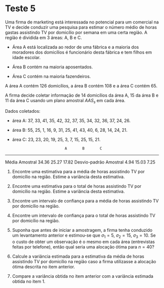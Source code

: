 # Teste 5



Uma firma de marketing está interessada no potencial para um comercial na TV e decide conduzir uma pesquisa para estimar o número médio de horas gastas assistindo TV por domicílio por semana em uma certa região. A região é dividida em 3 áreas: A, B e C. 

* Área A está localizada ao redor de uma fábrica e a maioria dos moradores dos domicílios é funcionário desta fábrica e tem filhos em idade escolar.

* Área B contém na maioria aposentados.

* Área C contém na maioria fazendeiros.

A área A contém 126 domicílios, a área B contém 108 e a área C contém 65.

A firma decide coletar informação de 14 domicílios da área A, 15 da área B e 11 da área C usando um plano amostral $AAS_s$ em cada área.

Dados coletados:

* área A: 37, 33, 41, 35, 42, 32, 37, 35, 34, 32, 36, 37, 24, 26.

* área B: 55, 25, 1, 16, 9, 31, 25, 41, 43, 40, 6, 28, 14, 24, 21.

* área C: 23, 23, 20, 19, 25, 3, 7, 15, 25, 15, 21.


                              A       B       C
-----------------------  ------  ------  ------
Média Amostral            34.36   25.27   17.82
Desvio-padrão Amostral     4.94   15.03    7.25

1. Encontre uma estimativa para a média de horas assistindo TV por domicílio na região. Estime a variância desta estimativa. 

2. Encontre uma estimativa para o total de horas assistindo TV por domicílio na região. Estime a variância desta estimativa.  

3. Encontre um intervalo de confiança para a média de horas assistindo TV por domicílio na região.

4. Encontre um intervalo de confiança para o total de horas assistindo TV por domicílio na região.

5. Suponha que antes de iniciar a amostragem, a firma tenha conduzido um levantamento anterior e estimou-se que $\sigma_1=5$, $\sigma_2=15$, $\sigma_3=10$. Se o custo de obter um observação é o mesmo em cada área (entrevistas feitas por telefone), então qual seria uma alocação ótima para $n=40$?

6. Calcule a variância estimada para a estimativa da média de horas assistindo TV por domicílio na região caso a firma utilizasse a alocação ótima descrita no item anterior.

7. Compare a variância obtida no item anterior com a variância estimada obtida no item 1.

